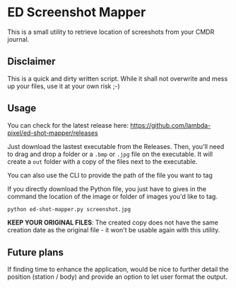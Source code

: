 # ED Screenshot Mapper
This is a small utility to retrieve location of screeshots from your CMDR journal.

## Disclaimer
This is a quick and dirty written script. While it shall not overwrite and mess up your files, use it at your own risk ;-)

## Usage

You can check for the latest release here: https://github.com/lambda-pixel/ed-shot-mapper/releases

Just download the lastest executable from the Releases. Then, you'll need to drag and drop a folder or a `.bmp` or `.jpg` file on the executable. It will create a `out` folder with a copy of the files next to the executable.

You can also use the CLI to provide the path of the file you want to tag

If you directly download the Python file, you just have to gives in the command the location of the image or folder of images you'd like to tag.

```bash
python ed-shot-mapper.py screenshot.jpg
```

**KEEP YOUR ORIGINAL FILES**: The created copy does not have the same creation date as the original file - it won't be usable again with this utility.

## Future plans
If finding time to enhance the application, would be nice to further detail the position (station / body) and provide an option to let user format the output.
